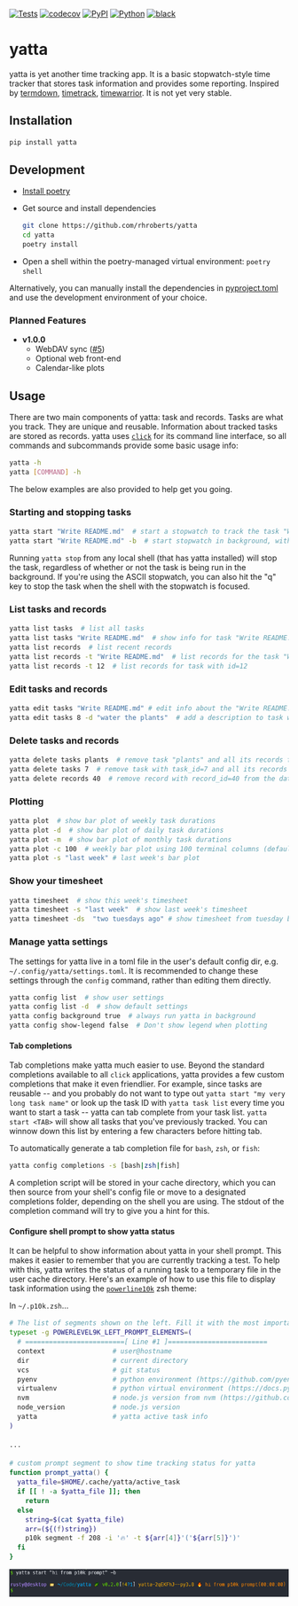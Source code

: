 [![Tests](https://github.com/rhroberts/yatta/workflows/Tests/badge.svg?branch=master)](https://github.com/rhroberts/yatta/actions?workflow=Tests)
[![codecov](https://codecov.io/gh/rhroberts/yatta/branch/master/graph/badge.svg?token=KMG5UCTR1T)](https://codecov.io/gh/rhroberts/yatta)
[![PyPI](https://img.shields.io/pypi/v/yatta.svg)](https://pypi.org/project/yatta/)
[![Python](https://img.shields.io/pypi/pyversions/yatta)](https://github.com/rhroberts/yatta)
[![black](https://img.shields.io/badge/codestyle-black-000000.svg)](https://github.com/psf/black)

# yatta

yatta is yet another time tracking app.
It is a basic stopwatch-style time tracker that stores task information and provides some reporting.
Inspired by [termdown](https://github.com/trehn/termdown),
[timetrack](https://www.flathub.org/apps/details/net.danigm.timetrack),
[timewarrior](https://timewarrior.net/). It is not yet very stable.

## Installation

```bash
pip install yatta
```

## Development

- [Install poetry](https://python-poetry.org/docs/#installation)
- Get source and install dependencies

  ```bash
  git clone https://github.com/rhroberts/yatta
  cd yatta
  poetry install
  ```

- Open a shell within the poetry-managed virtual environment: `poetry shell`

Alternatively, you can manually install the dependencies in [pyproject.toml](https://github.com/rhroberts/yatta/blob/master/pyproject.toml) and use the development environment of your choice.

### Planned Features

- **v1.0.0**
  - WebDAV sync ([#5](https://github.com/rhroberts/yatta/issues/5))
  - Optional web front-end
  - Calendar-like plots

## Usage

There are two main components of yatta: task and records. Tasks are what you track.
They are unique and reusable. Information about tracked tasks are stored as records.
yatta uses [`click`](https://click.palletsprojects.com/en/7.x/) for its command line
interface, so all commands and subcommands provide some basic usage info:

```bash
yatta -h
yatta [COMMAND] -h
```

The below examples are also provided to help get you going.

### Starting and stopping tasks

```bash
yatta start "Write README.md"  # start a stopwatch to track the task "Write README.md"
yatta start "Write README.md" -b  # start stopwatch in background, without fancy ASCII clock
```

Running `yatta stop` from any local shell (that has yatta installed) will stop the task,
regardless of whether or not the task is being run in the background.
If you're using the ASCII stopwatch, you can also hit the "q" key to stop the task when
the shell with the stopwatch is focused.

### List tasks and records

```bash
yatta list tasks  # list all tasks
yatta list tasks "Write README.md"  # show info for task "Write README.md"
yatta list records  # list recent records
yatta list records -t "Write README.md"  # list records for the task "Write README.md"
yatta list records -t 12  # list records for task with id=12
```

### Edit tasks and records

```bash
yatta edit tasks "Write README.md" # edit info about the "Write README.md" task in default $EDITOR
yatta edit tasks 8 -d "water the plants"  # add a description to task with id=8
```

### Delete tasks and records

```bash
yatta delete tasks plants  # remove task "plants" and all its records from database
yatta delete tasks 7  # remove task with task_id=7 and all its records from database
yatta delete records 40  # remove record with record_id=40 from the database
```

### Plotting

```bash
yatta plot  # show bar plot of weekly task durations
yatta plot -d  # show bar plot of daily task durations
yatta plot -m  # show bar plot of monthly task durations
yatta plot -c 100  # weekly bar plot using 100 terminal columns (default=75)
yatta plot -s "last week" # last week's bar plot
```

### Show your timesheet

```bash
yatta timesheet  # show this week's timesheet
yatta timesheet -s "last week"  # show last week's timesheet
yatta timesheet -ds  "two tuesdays ago" # show timesheet from tuesday before last
```

### Manage yatta settings

The settings for yatta live in a toml file in the user's default config dir,
e.g. `~/.config/yatta/settings.toml`. It is recommended to change these settings
through the `config` command, rather than editing them directly.

```bash
yatta config list  # show user settings
yatta config list -d  # show default settings
yatta config background true  # always run yatta in background
yatta config show-legend false  # Don't show legend when plotting
```

#### Tab completions

Tab completions make yatta much easier to use. Beyond the standard completions
available to all `click` applications, yatta provides a few custom completions that
make it even friendlier. For example, since tasks are reusable -- and you probably
do not want to type out `yatta start "my very long task name"` or look up the task ID
with `yatta task list` every time you want to start a task -- yatta can tab complete
from your task list. `yatta start <TAB>` will show all tasks that you've previously
tracked. You can winnow down this list by entering a few characters before hitting tab.

To automatically generate a tab completion file for `bash`, `zsh`, or `fish`:

```bash
yatta config completions -s [bash|zsh|fish]
```

A completion script will be stored in your cache directory, which you can then source
from your shell's config file or move to a designated completions folder, depending on
the shell you are using. The stdout of the completion command will try to give you a
hint for this.

#### Configure shell prompt to show yatta status

It can be helpful to show information about yatta in your shell prompt. This makes it easier to
remember that you are currently tracking a test. To help with this, yatta writes the
status of a running task to a temporary file in the user cache directory. Here's an example of how to
use this file to display task information using the
[`powerline10k`](https://github.com/romkatv/powerlevel10k) zsh theme:

In `~/.p10k.zsh`...

```zsh
# The list of segments shown on the left. Fill it with the most important segments.
typeset -g POWERLEVEL9K_LEFT_PROMPT_ELEMENTS=(
  # =========================[ Line #1 ]=========================
  context                 # user@hostname
  dir                     # current directory
  vcs                     # git status
  pyenv                   # python environment (https://github.com/pyenv/pyenv)
  virtualenv              # python virtual environment (https://docs.python.org/3/library/venv.html)
  nvm                     # node.js version from nvm (https://github.com/nvm-sh/nvm)
  node_version            # node.js version
  yatta                   # yatta active task info
)

...

# custom prompt segment to show time tracking status for yatta
function prompt_yatta() {
  yatta_file=$HOME/.cache/yatta/active_task
  if [[ ! -a $yatta_file ]]; then
    return
  else
    string=$(cat $yatta_file)
    arr=(${(f)string})
    p10k segment -f 208 -i '🔥' -t ${arr[4]}'('${arr[5]}')'
  fi
}
```

![p10k_prompt.png](./assets/p10k_prompt.png)

